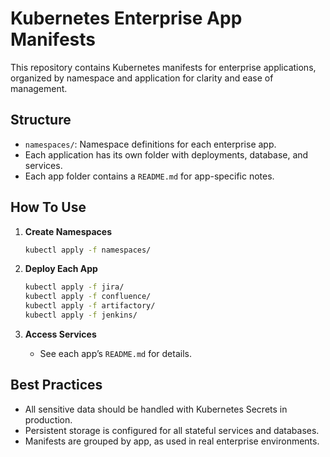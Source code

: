 # Kubernetes Enterprise App Manifests

This repository contains Kubernetes manifests for enterprise applications, organized by namespace and application for clarity and ease of management.

## Structure

- `namespaces/`: Namespace definitions for each enterprise app.
- Each application has its own folder with deployments, database, and services.
- Each app folder contains a `README.md` for app-specific notes.

## How To Use

1. **Create Namespaces**
    ```bash
    kubectl apply -f namespaces/
    ```

2. **Deploy Each App**
    ```bash
    kubectl apply -f jira/
    kubectl apply -f confluence/
    kubectl apply -f artifactory/
    kubectl apply -f jenkins/
    ```

3. **Access Services**
    - See each app’s `README.md` for details.

## Best Practices

- All sensitive data should be handled with Kubernetes Secrets in production.
- Persistent storage is configured for all stateful services and databases.
- Manifests are grouped by app, as used in real enterprise environments.